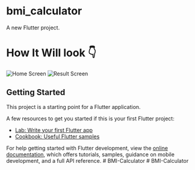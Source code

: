 # bmi_calculator

A new Flutter project.
# How It Will look 👇
![Home Screen]([image_url](https://raw.githubusercontent.com/Abdelfatah-Darwish/BMI-Calculator/main/01.jpg))
![Result Screen]([image_url](https://github.com/Abdelfatah-Darwish/BMI-Calculator/blob/main/02.jpg?raw=true))


## Getting Started

This project is a starting point for a Flutter application.

A few resources to get you started if this is your first Flutter project:

- [Lab: Write your first Flutter app](https://docs.flutter.dev/get-started/codelab)
- [Cookbook: Useful Flutter samples](https://docs.flutter.dev/cookbook)

For help getting started with Flutter development, view the
[online documentation](https://docs.flutter.dev/), which offers tutorials,
samples, guidance on mobile development, and a full API reference.
#   B M I - C a l c u l a t o r 
 
 #   B M I - C a l c u l a t o r 
 
 
